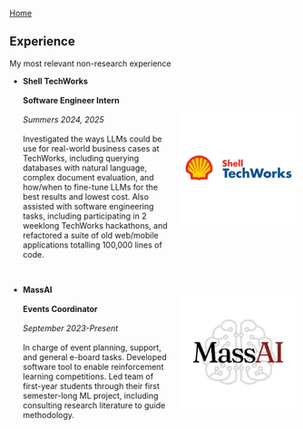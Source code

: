 [Home](/)
## Experience

My most relevant non-research experience
- <div style="display: flex; align-items: center;">
  <p style="margin: 0; max-width: 70%;">
    <b>Shell TechWorks</b>
    <br><br>
    <b>Software Engineer Intern</b>
    <br><br>
    <i>Summers 2024, 2025</i>
    <br><br>
    Investigated the ways LLMs could be use for real-world business cases at TechWorks, including querying databases with natural language, complex document evaluation, and how/when to fine-tune LLMs for the best results and lowest cost. Also assisted with software engineering tasks, including participating in 2 weeklong TechWorks hackathons, and refactored a suite of old web/mobile applications totalling 100,000 lines of code.
  </p>
  <img src="stw_logo.jpeg" alt="stw logo" style="width: 200px; margin-left: 20px;">
  <br>
  </div>
<br>

- <div style="display: flex; align-items: center;">
  <p style="margin: 0; max-width: 70%;">
    <b>MassAI</b>
    <br><br>
    <b>Events Coordinator</b>
    <br><br>
    <i>September 2023-Present</i>
    <br><br>
    In charge of event planning, support, and general e-board tasks. Developed software tool to enable reinforcement learning competitions. Led team of first-year students through their first semester-long ML project, including consulting research literature to guide methodology.
  </p>
  <img src="massai.png" alt="stw logo" style="width: 200px; margin-left: 20px;">
  </div>
